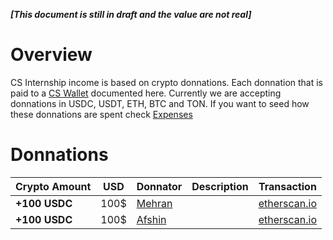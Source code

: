 _**[This document is still in draft and the value are not real]**_

# Overview
CS Internship income is based on crypto donnations. Each donnation that is paid to a [CS Wallet](/finance/wallets.md) documented here.
Currently we are accepting donnations in USDC, USDT, ETH, BTC and TON.
If you want to seed how these donnations are spent check [Expenses](/finance/expenses.md)

# Donnations
| Crypto Amount  | USD    | Donnator | Description | Transaction |
|--              |--      |--        |--           |--           |
|**+100 USDC**   | 100$   | [Mehran](https://linkedin.com/in/mehrandvd) | | [etherscan.io](https://etherscan.io)|
|**+100 USDC**   | 100$   | [Afshin](https://www.linkedin.com/in/afshinalizadehbehjati/) |  | [etherscan.io](https://etherscan.io)|
